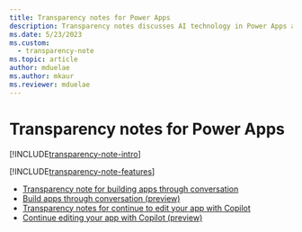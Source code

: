 ```yaml
---
title: Transparency notes for Power Apps
description: Transparency notes discusses AI technology in Power Apps and the key considerations for making use of this technology responsibly.
ms.date: 5/23/2023
ms.custom: 
  - transparency-note
ms.topic: article
author: mduelae
ms.author: mkaur
ms.reviewer: mduelae
---
```


# Transparency notes for Power Apps

[!INCLUDE[transparency-note-intro](../../includes/transparency-note-intro.md)]

[!INCLUDE[transparency-note-features](../../includes/transparency-note-features.md)]


- [Transparency note for building apps through conversation](transparency-note-build-apps-conversation.md)
- [Build apps through conversation (preview)](../canvas-apps/ai-conversations-create-app.md)
- [Transparency notes for continue to edit your app with Copilot](transparency-notes-copilot-panel.md)
- [Continue editing your app with Copilot (preview)](../canvas-apps/ai-edit-app.md)


